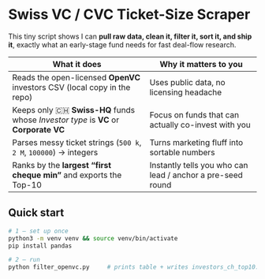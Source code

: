 # Swiss VC / CVC Ticket-Size Scraper

This tiny script shows I can **pull raw data, clean it, filter it, sort it, and ship it**, exactly what an early-stage fund needs for fast deal-flow research.

| What it does | Why it matters to you |
|--------------|-----------------------|
| Reads the open-licensed **OpenVC** investors CSV (local copy in the repo) | Uses public data, no licensing headache |
| Keeps only 🇨🇭 **Swiss-HQ** funds whose *Investor type* is **VC** or **Corporate VC** | Focus on funds that can actually co-invest with you |
| Parses messy ticket strings (`500 k`, `2 M`, `100000`) → integers | Turns marketing fluff into sortable numbers |
| Ranks by the **largest “first cheque min”** and exports the Top-10 | Instantly tells you who can lead / anchor a pre-seed round |

## Quick start

```bash
# 1 – set up once
python3 -m venv venv && source venv/bin/activate
pip install pandas

# 2 – run
python filter_openvc.py     # prints table + writes investors_ch_top10.csv
